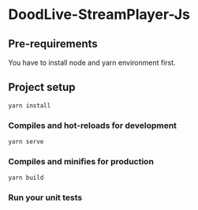 # DoodLive-StreamPlayer-Js

## Pre-requirements

You have to install node and yarn environment first.

## Project setup

```text
yarn install
```

### Compiles and hot-reloads for development

```text
yarn serve
```

### Compiles and minifies for production

```text
yarn build
```

### Run your unit tests